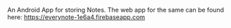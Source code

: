 An Android App for storing Notes. The web app for the same can be found here: https://everynote-1e6a4.firebaseapp.com
